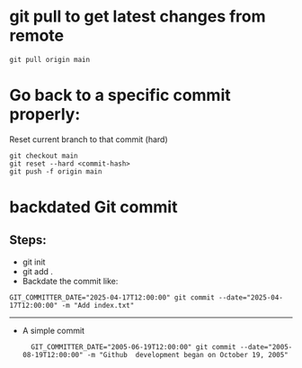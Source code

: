 # git pull to get latest changes from remote

```
git pull origin main
```

# Go back to a specific commit properly:
Reset current branch to that commit (hard)

```
git checkout main
git reset --hard <commit-hash>
git push -f origin main
```


# backdated Git commit

## Steps:
  - git init
  - git add .
  - Backdate the commit like:
   
   ```
   GIT_COMMITTER_DATE="2025-04-17T12:00:00" git commit --date="2025-04-17T12:00:00" -m "Add index.txt"
   ```
---------------------------------------------------------------------------------------------------------------

   - A simple commit
     ```
       GIT_COMMITTER_DATE="2005-06-19T12:00:00" git commit --date="2005-08-19T12:00:00" -m "Github  development began on October 19, 2005"
     ```
